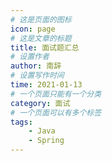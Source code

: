 ```yaml
---
# 这是页面的图标
icon: page
# 这是文章的标题
title: 面试题汇总
# 设置作者
author: 南辞
# 设置写作时间
time: 2021-01-13
# 一个页面只能有一个分类
category: 面试
# 一个页面可以有多个标签
tags:
    - Java
    - Spring
---
```

